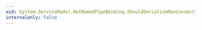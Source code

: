```yaml
---
uid: System.ServiceModel.NetNamedPipeBinding.ShouldSerializeMaxConnections
internalonly: False
---
```

